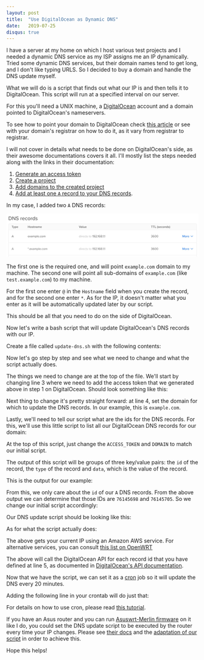 ```yaml
---
layout: post
title:  "Use DigitalOcean as Dynamic DNS"
date:   2019-07-25
disqus: true
---
```


I have a server at my home on which I host various test projects and I needed a dynamic DNS service as my ISP assigns me an IP dynamically. Tried some dynamic DNS services, but their domain names tend to get long, and I don't like typing URLS. So I decided to buy a domain and handle the DNS update myself.

What we will do is a script that finds out what our IP is and then tells it to DigitalOcean. This script will run at a specified interval on our server.

For this you'll need a UNIX machine, a [DigitalOcean](https://www.digitalocean.com/) account and a domain pointed to DigitalOcean's nameservers.

To see how to point your domain to DigitalOcean check [this article](https://www.digitalocean.com/community/tutorials/how-to-point-to-digitalocean-nameservers-from-common-domain-registrars) or see with your domain's registrar on how to do it, as it vary from registrar to registrar.

I will not cover in details what needs to be done on DigitalOcean's side, as their awesome documentations covers it all. I'll mostly list the steps needed along with the links in their documentation:

1. [Generate an access token](https://www.digitalocean.com/docs/api/create-personal-access-token/)
2. [Create a project](https://www.digitalocean.com/docs/projects/how-to/create/)
3. [Add domains to the created project](https://www.digitalocean.com/docs/networking/dns/how-to/add-domains/)
4. [Add at least one `A` record to your DNS records](https://www.digitalocean.com/docs/networking/dns/how-to/manage-records/#a-records).

In my case, I added two `A` DNS records:

![Example records](/assets/images/do-dns/records.jpg)

The first one is the required one, and will point `example.com` domain to my machine. The second one will point all sub-domains of `example.com` (like `test.example.com`) to my machine.

For the first one enter `@` in the `Hostname` field when you create the record, and for the second one enter `*`. As for the IP, it doesn't matter what you enter as it will be automatically updated later by our script.

This should be all that you need to do on the side of DigitalOcean.

Now let's write a bash script that will update DigitalOcean's DNS records with our IP.

Create a file called `update-dns.sh` with the following contents:

<gist id="gist-aa01a6093a52b3fc7f6e91852beb9b69" data-file="update-ddns.sh"></gist>

Now let's go step by step and see what we need to change and what the script actually does.

The things we need to change are at the top of the file. We'll start by changing line 3 where we need to add the access token that we generated above in step 1 on DigitalOcean. Should look something like this:

<gist
	id="gist-aa01a6093a52b3fc7f6e91852beb9b69"
	data-file="update-ddns-filled.sh"
	data-line="3"
	data-showFooter="false">
</gist>

Next thing to change it's pretty straight forward: at line 4, set the domain for which to update the DNS records. In our example, this is `example.com`.

<gist
	id="gist-aa01a6093a52b3fc7f6e91852beb9b69"
	data-file="update-ddns-filled.sh"
	data-line="4"
	data-showFooter="false">
</gist>

Lastly, we'll need to tell our script what are the ids for the DNS records. For this, we'll use this little script to list all our DigitalOcean DNS records for our domain:

<gist id="gist-aa01a6093a52b3fc7f6e91852beb9b69" data-file="get_dns.sh"></gist>

At the top of this script, just change the `ACCESS_TOKEN` and `DOMAIN` to match our initial script.

The output of this script will be groups of three key/value pairs: the `id` of the record, the `type` of the record and `data`, which is the value of the record.

This is the output for our example:

<gist id="gist-aa01a6093a52b3fc7f6e91852beb9b69" data-file="get_dns_output.txt"></gist>

From this, we only care about the `id` of our `A` DNS records. From the above output we can determine that those IDs are `76145698` and `76145705`. So we change our initial script accordingly:

<gist
	id="gist-aa01a6093a52b3fc7f6e91852beb9b69"
	data-file="update-ddns-filled.sh"
	data-line="5"
	data-showFooter="false">
</gist>

Our DNS update script should be looking like this:

<gist
	id="gist-aa01a6093a52b3fc7f6e91852beb9b69"
	data-file="update-ddns-filled.sh">
</gist>

As for what the script actually does:

<gist
	id="gist-aa01a6093a52b3fc7f6e91852beb9b69"
	data-file="update-ddns-filled.sh"
	data-line="7"
	data-showFooter="false">
</gist>

The above gets your current IP using an Amazon AWS service. For alternative services, you can consult [this list on OpenWRT](https://openwrt.org/docs/guide-user/services/ddns/client#detecting_public_ip)

<gist
	id="gist-aa01a6093a52b3fc7f6e91852beb9b69"
	data-file="update-ddns-filled.sh"
	data-line="9-18"
	data-showFooter="false">
</gist>

The above will call the DigitalOcean API for each record id that you have defined at line 5, as documented in [DigitalOcean's API documentation](https://developers.digitalocean.com/documentation/v2/#update-a-domain-record).

Now that we have the script, we can set it as a [cron](https://en.wikipedia.org/wiki/Cron) job so it will update the DNS every 20 minutes.

Adding the following line in your crontab will do just that:

<gist
	id="gist-aa01a6093a52b3fc7f6e91852beb9b69"
	data-file="cron"
	data-line="1"
	data-showFooter="false">
</gist>

For details on how to use cron, please read [this tutorial](https://www.digitalocean.com/community/tutorials/how-to-use-cron-to-automate-tasks-on-a-vps).

If you have an Asus router and you can run [Asuswrt-Merlin firmware](https://www.asuswrt-merlin.net/) on it like I do, you could set the DNS update script to be executed by the router every time your IP changes. Please see [their docs](https://github.com/RMerl/asuswrt-merlin/wiki/Custom-DDNS) and the [adaptation of our script](https://github.com/RMerl/asuswrt-merlin/wiki/DDNS-Sample-Scripts#digitalocean) in order to achieve this.

Hope this helps!
